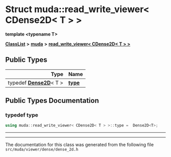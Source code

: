 

# Struct muda::read\_write\_viewer&lt; CDense2D&lt; T &gt; &gt;

**template &lt;typename T&gt;**



[**ClassList**](annotated.md) **>** [**muda**](namespacemuda.md) **>** [**read\_write\_viewer&lt; CDense2D&lt; T &gt; &gt;**](structmuda_1_1read__write__viewer_3_01_c_dense2_d_3_01_t_01_4_01_4.md)






















## Public Types

| Type | Name |
| ---: | :--- |
| typedef [**Dense2D**](classmuda_1_1_dense2_d_base.md)&lt; T &gt; | [**type**](#typedef-type)  <br> |
















































## Public Types Documentation




### typedef type 

```C++
using muda::read_write_viewer< CDense2D< T > >::type =  Dense2D<T>;
```




<hr>

------------------------------
The documentation for this class was generated from the following file `src/muda/viewer/dense/dense_2d.h`

